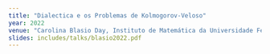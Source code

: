 ```yaml
---
title: "Dialectica e os Problemas de Kolmogorov-Veloso"
year: 2022
venue: "Carolina Blasio Day, Instituto de Matemática da Universidade Federal da Bahia - Brazil,"
slides: includes/talks/blasio2022.pdf
---
```

